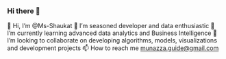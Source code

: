 ### Hi there 👋
👋 Hi, I’m @Ms-Shaukat
👀 I’m seasoned developer and data enthusiastic
🌱 I’m currently learning advanced data analytics and Business Intelligence
💞️ I’m looking to collaborate on developing algorithms, models, visualizations and development projects
📫 How to reach me munazza.guide@gmail.com

<!--
**Ms-Shaukat/Ms-Shaukat** is a ✨ _special_ ✨ repository because its `README.md` (this file) appears on your GitHub profile.

Here are some ideas to get you started:

- 🔭 I’m currently working on ...
- 🌱 I’m currently learning ...
- 👯 I’m looking to collaborate on ...
- 🤔 I’m looking for help with ...
- 💬 Ask me about ...
- 📫 How to reach me: ...
- 😄 Pronouns: ...
- ⚡ Fun fact: ...
-->
